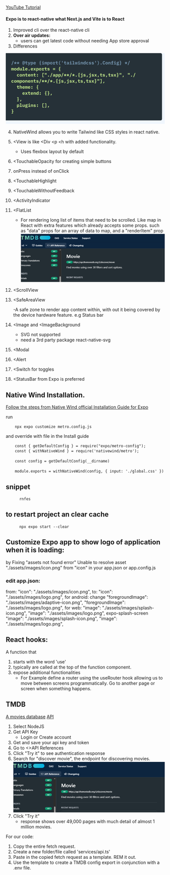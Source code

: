 
[YouTube Tutorial](https://www.youtube.com/watch?v=f8Z9JyB2EIE)

#### Expo is to react-native what Next.js and Vite is to React
1.  Improved cli over the react-native cli
2. <b>Over air updates:</b>
   - users can get latest code without needing App store approval
3. Differences 

  ![alt text](image.png)

4. NativeWind allows you to write Tailwind like CSS styles in react native.
5. <View is like <Div <p <h with added functionality.
   - Uses flexbox layout by default
6. <TouchableOpacity for creating simple buttons
7. onPress instead of onClick
8. <TouchableHighlight
9. <TouchableWithoutFeedback
10. <ActivityIndicator
11. <FlatList
    - For rendering long list of items that need to be scrolled.  Like map in React with extra features which already accepts some props. such as "data" props for an array of data to map, and a "renderItem" prop
  ![alt text](image-1.png)

12. <ScrollView
13. <SafeAreaView
    
    -A safe zone to render app content within, with out it being covered by the  device hardware feature. e.g Status bar
14. <Image and <ImageBackground
    - SVG not supported
    - need a 3rd party package react-native-svg

15. <Modal 
16. <Alert 
17. <Switch for toggles 
18. <StatusBar from Expo is preferred


## Native Wind Installation.


[Follow the steps from Native Wind official 
Installation Guide for Expo](https://www.nativewind.dev/getting-started/installation)


run

        npx expo customize metro.config.js

and override with file in the Install guide

        const { getDefaultConfig } = require("expo/metro-config");
        const { withNativeWind } = require('nativewind/metro');

        const config = getDefaultConfig(__dirname)

        module.exports = withNativeWind(config, { input: './global.css' })

  ## snippet
          rnfes

   ## to restart project an clear cache
          npx expo start --clear

  ## Customize Expo app to show logo of application when it is loading:
   by Fixing "assets not found error" Unable to resolve asset "./assets/images/icon.png" from "icon" in your app.json or app.config.js
  
  ### edit app.json:
   from: "icon": "./assets/images/icon.png",
   to:  "icon": "./assets/images/logo.png",
   for android: 
   change 
        "foregroundImage": "./assets/images/adaptive-icon.png",
        "foregroundImage": "./assets/images/logo.png",
   for web:
          "image": "./assets/images/splash-icon.png",
          "image": "./assets/images/logo.png",
    expo-splash-screen
          "image": "./assets/images/splash-icon.png",
          "image": "./assets/images/logo.png",




## React hooks:
A function that 
1. starts with the word 'use'
2. typically are called at the top of the function component.
3. expose additional functionalities
   - For Example  define a router using the useRouter hook allowing us to move between screens programmatically. Go to another page or screen when something happens. 

## TMDB
[A movies database](https://www.themoviedb.org/?language=en-US)
[API](https://developer.themoviedb.org/reference/intro/getting-started)
1. Select NodeJS
2. Get API Key
   - Login or Create account
3. Get and save your api key and token
4. Go to <>API References
5. Click "Try it" to see authentication response
6. Search for "discover movie", the endpoint for discovering movies.
   ![alt text](image-1.png)
7. Click "Try it"
   - response shows over 49,000 pages with much detail of almost 1 million movies.

For our code:
1.  Copy the entire fetch request. 
2.  Create a new folder/file called 'services/api.ts'
3.  Paste in the copied fetch request as a template. REM it out.
4.  Use the template to create a TMDB config export in conjunction with a .env file. 




